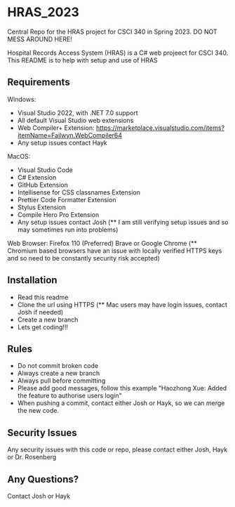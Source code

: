 # HRAS_2023
Central Repo for the HRAS project for CSCI 340 in Spring 2023. DO NOT MESS AROUND HERE!

Hospital Records Access System (HRAS) is a C# web projeect for CSCI 340. This README is to help with setup and use of HRAS

Requirements
------------

Windows:
* Visual Studio 2022, with .NET 7.0 support
* All default Visual Studio web extensions
* Web Compiler+ Extension: https://marketplace.visualstudio.com/items?itemName=Failwyn.WebCompiler64
* Any setup issues contact Hayk

MacOS:
* Visual Studio Code
* C# Extension
* GitHub Extension
* Intellisense for CSS classnames Extension
* Prettier Code Formatter Extension
* Stylus Extension
* Compile Hero Pro Extension
* Any setup issues contact Josh (** I am still verifying setup issues and so may sometimes run into problems)

Web Browser:
Firefox 110 (Preferred)
Brave or Google Chrome (** Chromium based browsers have an issue with locally verified HTTPS keys and so need to be constantly security risk accepted)


Installation
-------------

* Read this readme
* Clone the url using HTTPS (** Mac users may have login issues, contact Josh if needed)
* Create a new branch
* Lets get coding!!!


Rules
---------

* Do not commit broken code
* Always create a new branch
* Always pull before committing
* Please add good messages, follow this example "Haozhong Xue: Added the feature to authorise users login"
* When pushing a commit, contact either Josh or Hayk, so we can merge the new code.

Security Issues
---------------

Any security issues with this code or repo, please contact either Josh, Hayk or Dr. Rosenberg

Any Questions?
--------

Contact Josh or Hayk
